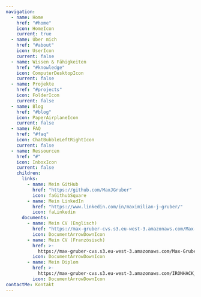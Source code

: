 ```yaml
---
navigation:
  - name: Home
    href: "#home"
    icon: HomeIcon
    current: true
  - name: Über mich
    href: "#about"
    icon: UserIcon
    current: false
  - name: Wissen & Fähigkeiten
    href: "#knowledge"
    icon: ComputerDesktopIcon
    current: false
  - name: Projekte
    href: "#projects"
    icon: FolderIcon
    current: false
  - name: Blog
    href: "#blog"
    icon: PaperAirplaneIcon
    current: false
  - name: FAQ
    href: "#faq"
    icon: ChatBubbleLeftRightIcon
    current: false
  - name: Ressourcen
    href: "#"
    icon: InboxIcon
    current: false
    children:
      links:
        - name: Mein GitHub
          href: "https://github.com/MaxJGruber"
          icon: faGithubSquare
        - name: Mein LinkedIn
          href: "https://www.linkedin.com/in/maximilian-j-gruber/"
          icon: faLinkedin
      documents:
        - name: Mein CV (Englisch)
          href: "https://max-gruber-cvs.s3.eu-west-3.amazonaws.com/Max-Gruber-CV.pdf"
          icon: DocumentArrowDownIcon
        - name: Mein CV (Französisch)
          href: >-
            https://max-gruber-cvs.s3.eu-west-3.amazonaws.com/Max-Gruber-CV-FR.pdf
          icon: DocumentArrowDownIcon
        - name: Mein Diplom
          href: >-
            https://max-gruber-cvs.s3.eu-west-3.amazonaws.com/IRONHACK_CERTIFICATE.pdf
          icon: DocumentArrowDownIcon
contactMe: Kontakt
---
```

